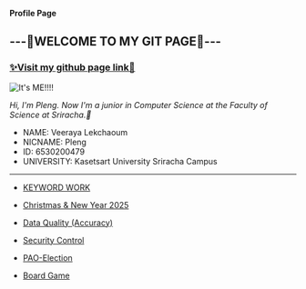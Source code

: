 **Profile Page**
## ---💖WELCOME TO MY GIT PAGE💖---
### [✨Visit my github page link🌸](https://valin4637.github.io/)



![It's ME!!!!](image/image2.jpg)




*Hi, I'm Pleng. Now I'm a junior in Computer Science at the Faculty of Science at Sriracha.🍡*

- NAME: Veeraya Lekchaoum
- NICNAME: Pleng
- ID: 6530200479
- UNIVERSITY: Kasetsart University Sriracha Campus



-----------------------------------------------------------------------------------------------------------
- [KEYWORD WORK](risk_transference.md)


- [Christmas & New Year 2025](e-card.md)


- [Data Quality (Accuracy)](accuracy.md)


- [Security Control](security-control.md)


- [PAO-Election](pao-elections.md)


- [Board Game](boardGame.md)
